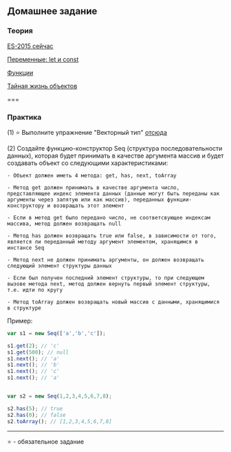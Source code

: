 ## Домашнее задание

### Теория

[ES-2015 сейчас](https://learn.javascript.ru/es-modern-usage)

[Переменные: let и const](https://learn.javascript.ru/let-const)

[Функции](https://learn.javascript.ru/es-function)

[Тайная жизнь объектов](https://karmazzin.gitbooks.io/eloquentjavascript_ru/content/chapters/chapter6.html)

===
### Практика

(1) ⭐ Выполните упражнение "Векторный тип" [отсюда](https://karmazzin.gitbooks.io/eloquentjavascript_ru/content/chapters/chapter6.html#векторный-тип)

(2) Создайте функцию-конструктор Seq (структура последовательности данных), которая будет принимать в качестве аргумента массив и будет создавать объект со следующими характеристиками:

    - Объект должен иметь 4 метода: get, has, next, toArray
    
    - Метод get должен принимать в качестве аргумента число, представляющее индекс элемента данных (данные могут быть переданы как аргументы через запятую или как массив), переданных функции-конструктору и возвращать этот элемент
    
    - Если в метод get было передано число, не соответсвующее индексам массива, метод должен возвращать null
    
    - Метод has должен возвращать true или false, в зависимости от того, является ли переданный методу аргумент элементом, хранящимся в инстансе Seq
    
    - Метод next не должен принимать аргументы, он должен возвращать следующий элемент структуры данных
    
    - Если был получен последний элемент структуры, то при следующем вызове метода next, метод должен вернуть первый элемент структуры, т.е. идти по кругу
    
    - Метод toArray должен возвращать новый массив с данными, хранящимися в структуре


Пример:
```javascript
var s1 = new Seq(['a','b','c']);

s1.get(2); // 'c'
s1.get(500); // null
s1.next(); // 'a'
s1.next(); // 'b'
s1.next(); // 'c'
s1.next(); // 'a'


var s2 = new Seq(1,2,3,4,5,6,7,8);

s2.has(5); // true
s2.has(0); // false
s2.toArray(); // [1,2,3,4,5,6,7,8]
```

___
⭐ - обязательное задание
